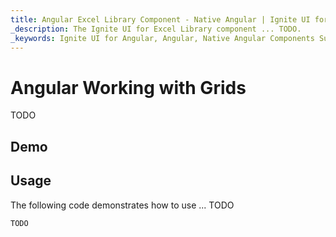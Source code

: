 ```yaml
---
title: Angular Excel Library Component - Native Angular | Ignite UI for Angular
_description: The Ignite UI for Excel Library component ... TODO.
_keywords: Ignite UI for Angular, Angular, Native Angular Components Suite, Native Angular Controls, Native Angular Components, Native Angular Components Library, Angular Excel Library, Angular Excel Library Example, Angular Excel Library Component, Angular Excel Engine
---
```


# Angular Working with Grids

TODO

## Demo

<code-view style="height: 500px" 
           data-demos-base-url="{environment:dvDemosBaseUrl}" 
           iframe-src="{environment:dvDemosBaseUrl}/excel/excel-library-working-with-grids"  
           github-src="excel/excel-library/working-with-grids">
</code-view>

<div class="divider--half"></div>

## Usage

The following code demonstrates how to use ... TODO

```ts
TODO
```
